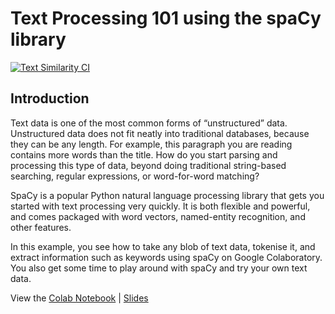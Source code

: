 # Text Processing 101 using the spaCy library

[![Text Similarity CI](https://github.com/lisaong/stackup-workshops/workflows/Text%20Similarity%20CI/badge.svg)](https://github.com/lisaong/stackup-workshops/actions?query=workflow%3A%22Text+Similarity+CI%22)

## Introduction

Text data is one of the most common forms of “unstructured” data. Unstructured data does not fit neatly into traditional databases, because they can be any length. For example, this paragraph you are reading contains more words than the title. How do you start parsing and processing this type of data, beyond doing traditional string-based searching, regular expressions, or word-for-word matching?

SpaCy is a popular Python natural language processing library that gets you started with text processing very quickly. It is both flexible and powerful, and comes packaged with word vectors, named-entity recognition, and other features.

In this example, you see how to take any blob of text data, tokenise it, and extract information such as keywords using spaCy on Google Colaboratory. You also get some time to play around with spaCy and try your own text data.

View the [Colab Notebook](text_processing101.ipynb) | [Slides](NUS_ISS_Stackup_Webinar_260620_Text101.pdf)
